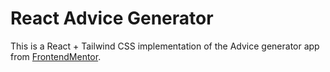 # React Advice Generator

This is a React + Tailwind CSS implementation of the Advice generator app from [FrontendMentor](https://www.frontendmentor.io/).
